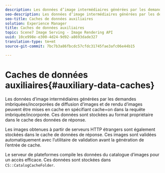 ```yaml
---
description: Les données d’image intermédiaires générées par les demandes imbriquées/incorporées de diffusion d’images et de rendu d’images peuvent être mises en cache en spécifiant cache=on dans la requête imbriquée/incorporée. Ces données sont stockées au format propriétaire dans le cache des données de réponse.
seo-description: Les données d’image intermédiaires générées par les demandes imbriquées/incorporées de diffusion d’images et de rendu d’images peuvent être mises en cache en spécifiant cache=on dans la requête imbriquée/incorporée. Ces données sont stockées au format propriétaire dans le cache des données de réponse.
seo-title: Caches de données auxiliaires
solution: Experience Manager
title: Caches de données auxiliaires
topic: Scene7 Image Serving - Image Rendering API
uuid: 10ce998e-e300-4d24-9d92-a8693dade327
translation-type: tm+mt
source-git-commit: 7bc7b3a86fbcdc57cfdc31745fae3afc06e44b15

---
```



# Caches de données auxiliaires{#auxiliary-data-caches}

Les données d’image intermédiaires générées par les demandes imbriquées/incorporées de diffusion d’images et de rendu d’images peuvent être mises en cache en spécifiant cache=on dans la requête imbriquée/incorporée. Ces données sont stockées au format propriétaire dans le cache des données de réponse.

Les images obtenues à partir de serveurs HTTP étrangers sont également stockées dans le cache de données de réponse. Ces images sont validées automatiquement avec l’utilitaire de validation avant la génération de l’entrée de cache.

Le serveur de plateformes compile les données du catalogue d’images pour un accès efficace. Ces données sont stockées dans `CS::CatalogCacheFolder`.
